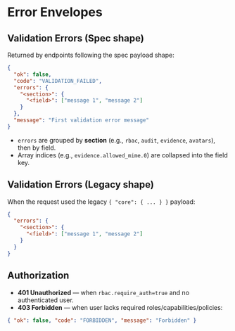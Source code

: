 # Error Envelopes

## Validation Errors (Spec shape)

Returned by endpoints following the spec payload shape:

```json
{
  "ok": false,
  "code": "VALIDATION_FAILED",
  "errors": {
    "<section>": {
      "<field>": ["message 1", "message 2"]
    }
  },
  "message": "First validation error message"
}
```

- `errors` are grouped by **section** (e.g., `rbac`, `audit`, `evidence`, `avatars`), then by field.
- Array indices (e.g., `evidence.allowed_mime.0`) are collapsed into the field key.

## Validation Errors (Legacy shape)

When the request used the legacy `{ "core": { ... } }` payload:

```json
{
  "errors": {
    "<section>": {
      "<field>": ["message 1", "message 2"]
    }
  }
}
```

## Authorization

- **401 Unauthorized** — when `rbac.require_auth=true` and no authenticated user.  
- **403 Forbidden** — when user lacks required roles/capabilities/policies:

```json
{ "ok": false, "code": "FORBIDDEN", "message": "Forbidden" }
```
